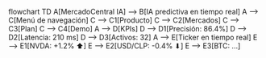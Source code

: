 flowchart TD
    A[MercadoCentral IA] --> B[IA predictiva en tiempo real]
    A --> C[Menú de navegación]
    C --> C1[Producto]
    C --> C2[Mercados]
    C --> C3[Plan]
    C --> C4[Demo]
    A --> D[KPIs]
    D --> D1[Precisión: 86.4%]
    D --> D2[Latencia: 210 ms]
    D --> D3[Activos: 32]
    A --> E[Ticker en tiempo real]
    E --> E1[NVDA: +1.2% ⬆]
    E --> E2[USD/CLP: -0.4% ⬇]
    E --> E3[BTC: ...]
